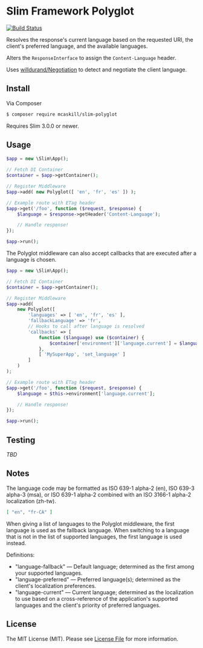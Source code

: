 # Slim Framework Polyglot

[![Build Status](https://travis-ci.org/mcaskill/Slim-Polyglot.svg?branch=master)](https://travis-ci.org/mcaskill/Slim-Polyglot)

Resolves the response's current language based on the requested URI, the client's preferred language, and the available languages.

Alters the `ResponseInterface` to assign the `Content-Language` header.

Uses [willdurand/Negotiation](https://github.com/willdurand/Negotiation) to detect and negotiate the client language.

## Install

Via Composer

``` bash
$ composer require mcaskill/slim-polyglot
```

Requires Slim 3.0.0 or newer.

## Usage

```php
$app = new \Slim\App();

// Fetch DI Container
$container = $app->getContainer();

// Register Middleware
$app->add( new Polyglot([ 'en', 'fr', 'es' ]) );

// Example route with ETag header
$app->get('/foo', function ($request, $response) {
	$language = $response->getHeader('Content-Language');

	// Handle response!
});

$app->run();
```

The Polyglot middleware can also accept callbacks that are executed after a language is chosen.

```php
$app = new \Slim\App();

// Fetch DI Container
$container = $app->getContainer();

// Register Middleware
$app->add(
	new Polyglot([
		'languages' => [ 'en', 'fr', 'es' ],
		'fallbackLanguage' => 'fr',
		// Hooks to call after language is resolved
		'callbacks' => [
			function ($language) use ($container) {
				$container['environment']['language.current'] = $language;
			},
			[ 'MySuperApp', 'set_language' ]
		]
	)
);

// Example route with ETag header
$app->get('/foo', function ($request, $response) {
	$language = $this->environment['language.current'];

	// Handle response!
});

$app->run();
```

## Testing

_TBD_

## Notes

The language code may be formatted as ISO 639-1 alpha-2 (en), ISO 639-3 alpha-3 (msa), or ISO 639-1 alpha-2 combined with an ISO 3166-1 alpha-2 localization (zh-tw).

```json
[ "en", "fr-CA" ]
```

When giving a list of languages to the Polyglot middleware, the first language is used as the fallback language. When switching to a language that is not in the list of supported languages, the first language is used instead.

Definitions:

- "language-fallback" — Default language; determined as the first
  among your supported languages.
- "language-preferred" — Preferred language(s); determined as the client's
  localization preferences.
- "language-current" — Current language; determined as the localization
  to use based on a cross-reference of the application's supported languages
  and the client's priority of preferred languages.

## License

The MIT License (MIT). Please see [License File](LICENSE.md) for more information.
